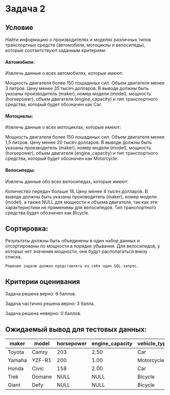 # Задача 2
## Условие

Найти информацию о производителях и моделях различных типов транспортных средств (автомобили, мотоциклы и велосипеды), которые соответствуют заданным критериям.

#### Автомобили:
Извлечь данные о всех автомобилях, которые имеют:

Мощность двигателя более 150 лошадиных сил.
Объем двигателя менее 3 литров.
Цену менее 35 тысяч долларов.
В выводе должны быть указаны производитель (maker), номер модели (model), мощность (horsepower), объем двигателя (engine_capacity) и тип транспортного средства, который будет обозначен как Car.

#### Мотоциклы:
Извлечь данные о всех мотоциклах, которые имеют:

Мощность двигателя более 150 лошадиных сил.
Объем двигателя менее 1,5 литров.
Цену менее 20 тысяч долларов.
В выводе должны быть указаны производитель (maker), номер модели (model), мощность (horsepower), объем двигателя (engine_capacity) и тип транспортного средства, который будет обозначен как Motorcycle.

#### Велосипеды:
Извлечь данные обо всех велосипедах, которые имеют:

Количество передач больше 18.
Цену менее 4 тысяч долларов.
В выводе должны быть указаны производитель (maker), номер модели (model), а также NULL для мощности и объема двигателя, так как эти характеристики не применимы для велосипедов. Тип транспортного средства будет обозначен как Bicycle.

## Сортировка:
Результаты должны быть объединены в один набор данных и отсортированы по мощности в порядке убывания. Для велосипедов, у которых нет значения мощности, они будут располагаться внизу списка.

```
Решение задачи должно представлять из себя один SQL-запрос.
```

## Критерии оценивания

Задача решена верно: 6 баллов.

Задача частично решена верно: 3 балла.

Задача решена неверно: 0 баллов.

## Ожидаемый вывод для тестовых данных:


|maker	|model	|horsepower	|engine_capacity	|vehicle_type|
|-------|-------|-----------|-------------------|------------|
|Toyota	|Camry	|203	|2.50	|Car|
|Yamaha	|YZF-R1	|200	|1.00	|Motorcycle|
|Honda	|Civic	|158	|2.00	|Car|
|Trek	|Domane	|NULL	|NULL	|Bicycle|
|Giant	|Defy	|NULL	|NULL	|Bicycle|
